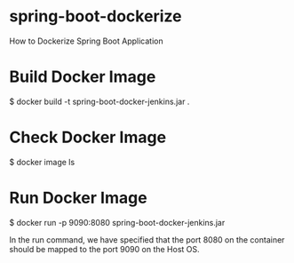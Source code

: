 # spring-boot-dockerize
How to Dockerize Spring Boot Application 

# Build Docker Image 
$ docker build -t spring-boot-docker-jenkins.jar .

# Check Docker Image 
$ docker image ls

# Run Docker Image 
$ docker run -p 9090:8080 spring-boot-docker-jenkins.jar

In the run command, we have specified that the port 8080 on the container should be mapped to the port 9090 on the Host OS.
